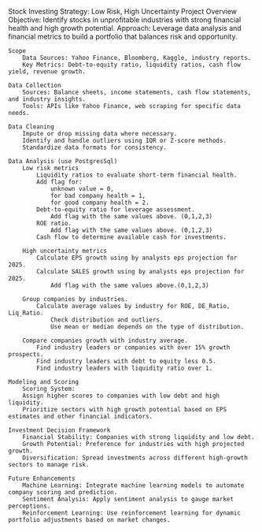 Stock Investing Strategy: Low Risk, High Uncertainty
    Project Overview
        Objective: Identify stocks in unprofitable industries with strong financial health and high growth potential.
        Approach: Leverage data analysis and financial metrics to build a portfolio that balances risk and opportunity.

    Scope
        Data Sources: Yahoo Finance, Bloomberg, Kaggle, industry reports.
        Key Metrics: Debt-to-equity ratio, liquidity ratios, cash flow yield, revenue growth.

    Data Collection
        Sources: Balance sheets, income statements, cash flow statements, and industry insights.
        Tools: APIs like Yahoo Finance, web scraping for specific data needs.

    Data Cleaning
        Impute or drop missing data where necessary.
        Identify and handle outliers using IQR or Z-score methods.
        Standardize data formats for consistency.

    Data Analysis (use PostgresSql)
        Low risk metrics
            Liquidity ratios to evaluate short-term financial health. 
            Add flag for:
                unknown value = 0,
                for bad company health = 1,
                for good company health = 2.
            Debt-to-equity ratio for leverage assessment.
                Add flag with the same values above. (0,1,2,3)
            ROE ratio.
                Add flag with the same values above. (0,1,2,3)
            Cash flow to determine available cash for investments.
        
        High uncertainty metrics
            Calculate EPS growth using by analysts eps projection for 2025.
            Calculate SALES growth using by analysts eps projection for 2025.
                Add flag with the same values above.(0,1,2,3)
        
        Group companies by industries.
            Calculate average values by industry for ROE, DE_Ratio, Liq_Ratio.
                Check distribution and outliers.
                Use mean or median depends on the type of distribution.
                    
        Compare companies growth with industry average.    
            Find industry leaders or companies with over 15% growth prospects.
            Find industry leaders with debt to equity less 0.5.
            Find industry leaders with liquidity ratio over 1.

    Modeling and Scoring
        Scoring System:
        Assign higher scores to companies with low debt and high liquidity.
        Prioritize sectors with high growth potential based on EPS estimates and other financial indicators.

    Investment Decision Framework
        Financial Stability: Companies with strong liquidity and low debt.
        Growth Potential: Preference for industries with high projected growth.
        Diversification: Spread investments across different high-growth sectors to manage risk.

    Future Enhancements
        Machine Learning: Integrate machine learning models to automate company scoring and prediction.
        Sentiment Analysis: Apply sentiment analysis to gauge market perceptions.
        Reinforcement Learning: Use reinforcement learning for dynamic portfolio adjustments based on market changes.
